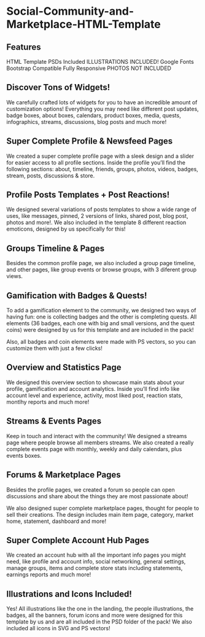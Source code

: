 # Social-Community-and-Marketplace-HTML-Template
## Features
HTML Template
PSDs Included
ILLUSTRATIONS INCLUDED!
Google Fonts
Bootstrap Compatible
Fully Responsive
PHOTOS NOT INCLUDED
  
## Discover Tons of Widgets!
We carefully crafted lots of widgets for you to have an incredible amount of customization options! Everything you may need like different post updates, badge boxes, about boxes, calendars, product boxes, media, quests, infographics, streams, discussions, blog posts and much more!

## Super Complete Profile & Newsfeed Pages
We created a super complete profile page with a sleek design and a slider for easier access to all profile sections. Inside the profile you’ll find the following sections: about, timeline, friends, groups, photos, videos, badges, stream, posts, discussions & store.

## Profile Posts Templates + Post Reactions!
We designed several variations of posts templates to show a wide range of uses, like messages, pinned, 2 versions of links, shared post, blog post, photos and more!.
We also included in the template 8 different reaction emoticons, designed by us specifically for this!

## Groups Timeline & Pages
Besides the common profile page, we also included a group page timeline, and other pages, like group events or browse groups, with 3 diferent group views.

## Gamification with Badges & Quests!
To add a gamification element to the community, we designed two ways of having fun: one is collecting badges and the other is completing quests. All elements (36 badges, each one with big and small versions, and the quest coins) were designed by us for this template and are included in the pack!

Also, all badges and coin elements were made with PS vectors, so you can customize them with just a few clicks!

## Overview and Statistics Page
We designed this overview section to showcase main stats about your profile, gamification and account analytics. Inside you’ll find info like account level and experience, activity, most liked post, reaction stats, montlhy reports and much more!

## Streams & Events Pages
Keep in touch and interact with the community! We designed a streams page where people browse all members streams. We also created a really complete events page with monthly, weekly and daily calendars, plus events boxes.

## Forums & Marketplace Pages
Besides the profile pages, we created a forum so people can open discussions and share about the things they are most passionate about!

We also designed super complete marketplace pages, thought for people to sell their creations. The design includes main item page, category, market home, statement, dashboard and more!

## Super Complete Account Hub Pages
We created an account hub with all the important info pages you might need, like profile and account info, social networking, general settings, manage groups, items and complete store stats including statements, earnings reports and much more!

## Illustrations and Icons Included!
Yes! All illustrations like the one in the landing, the people illustrations, the badges, all the banners, forum icons and more were designed for this template by us and are all included in the PSD folder of the pack! We also included all icons in SVG and PS vectors!
